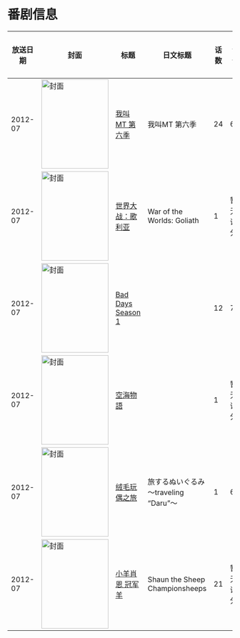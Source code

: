 # 番剧信息

|放送日期|封面|标题|日文标题|话数|评分|评分人数|
|---|---|---|---|---|---|---|
|2012-07|<img src="//lain.bgm.tv/pic/cover/c/33/d0/43383_MbpdM.jpg" alt="封面" style="width:150px;height:200px;object-fit:cover;">|[我叫MT 第六季](https://bangumi.tv/subject/43383)|我叫MT 第六季|24|6.7|219人评分|
|2012-07|<img src="//lain.bgm.tv/pic/cover/c/b5/bc/113718_HSDgs.jpg" alt="封面" style="width:150px;height:200px;object-fit:cover;">|[世界大战：歌利亚](https://bangumi.tv/subject/113718)|War of the Worlds: Goliath|1|暂无评分|少于10人评分|
|2012-07|<img src="//lain.bgm.tv/pic/cover/c/94/aa/77084_pC8c7.jpg" alt="封面" style="width:150px;height:200px;object-fit:cover;">|[Bad Days Season 1](https://bangumi.tv/subject/77084)||12|7.6|10人评分|
|2012-07|<img src="//lain.bgm.tv/pic/cover/c/4c/1c/115952_tU1Gk.jpg" alt="封面" style="width:150px;height:200px;object-fit:cover;">|[空海物語](https://bangumi.tv/subject/115952)||1|暂无评分|少于10人评分|
|2012-07|<img src="//lain.bgm.tv/pic/cover/c/1c/6d/189517_hGcsG.jpg" alt="封面" style="width:150px;height:200px;object-fit:cover;">|[绒毛玩偶之旅](https://bangumi.tv/subject/189517)|旅するぬいぐるみ ～traveling “Daru”～|1|6.5|27人评分|
|2012-07|<img src="//lain.bgm.tv/pic/cover/c/1d/e2/530337_DxlK2.jpg" alt="封面" style="width:150px;height:200px;object-fit:cover;">|[小羊肖恩 冠军羊](https://bangumi.tv/subject/530337)|Shaun the Sheep Championsheeps|21|暂无评分|少于10人评分|
